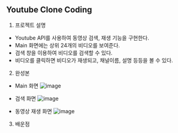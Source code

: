 ## Youtube Clone Coding

1. 프로젝트 설명
 - Youtube API를 사용하여 동영상 검색, 재생 기능을 구현한다.
 - Main 화면에는 상위 24개의 비디오를 보여준다.
 - 검색 창을 이용하여 비디오를 검색할 수 있다.
 - 비디오를 클릭하면 비디오가 재생되고, 채널이름, 설명 등등을 볼 수 있다.

2. 완성본
- Main 화면
  ![image](https://user-images.githubusercontent.com/17793440/123561425-31eb8a00-d7e3-11eb-9eb7-2f2c5975fd0a.png)
  
- 검색 화면
  ![image](https://user-images.githubusercontent.com/17793440/123561451-56dffd00-d7e3-11eb-998e-110b7235cd10.png)

- 동영상 재생 화면
  ![image](https://user-images.githubusercontent.com/17793440/123561467-665f4600-d7e3-11eb-97e5-58067e75da3e.png)

3. 배운점
